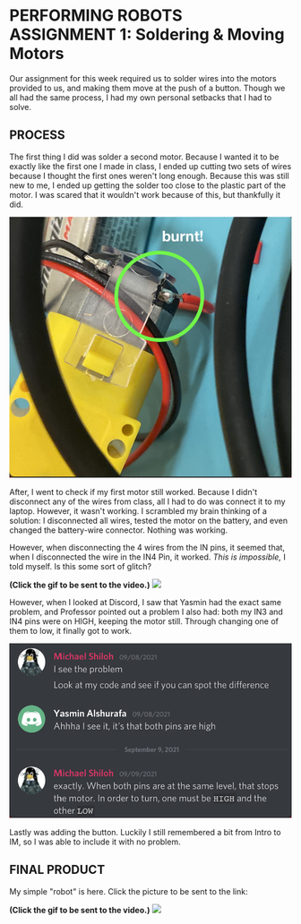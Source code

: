 # PERFORMING ROBOTS ASSIGNMENT 1: Soldering & Moving Motors

Our assignment for this week required us to solder wires into the motors provided to us, and making them move at the push of a button. Though we all had the same process, I had my own personal setbacks that I had to solve.

## PROCESS

The first thing I did was solder a second motor. Because I wanted it to be exactly like the first one I made in class, I ended up cutting two sets of wires because I thought the first ones weren't long enough. Because this was still new to me, I ended up getting the solder too close to the plastic part of the motor. I was scared that it wouldn't work because of this, but thankfully it did.

![](images/burntMotors.png)

After, I went to check if my first motor still worked. Because I didn't disconnect any of the wires from class, all I had to do was connect it to my laptop. However, it wasn't working. I scrambled my brain thinking of a solution: I disconnected all wires, tested the motor on the battery, and even changed the battery-wire connector. Nothing was working.

However, when disconnecting the 4 wires from the IN pins, it seemed that, when I disconnected the wire in the IN4 Pin, it worked. *This is impossible,* I told myself. Is this some sort of glitch?

**(Click the gif to be sent to the video.)**
[![](images/disconnectedWires.gif)](http://youtube.com)

However, when I looked at Discord, I saw that Yasmin had the exact same problem, and Professor pointed out a problem I also had: both my IN3 and IN4 pins were on HIGH, keeping the motor still. Through changing one of them to low, it finally got to work.

![](images/professorsAdvice.png)

Lastly was adding the button. Luckily I still remembered a bit from Intro to IM, so I was able to include it with no problem.

## FINAL PRODUCT

My simple "robot" is here. Click the picture to be sent to the link:

**(Click the gif to be sent to the video.)**
[![](images/disconnectedWires.gif)](http://youtube.com)

